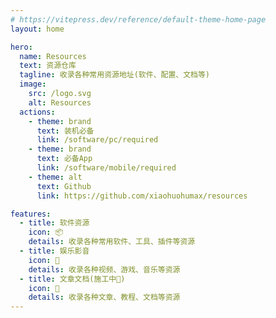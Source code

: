```yaml
---
# https://vitepress.dev/reference/default-theme-home-page
layout: home

hero:
  name: Resources
  text: 资源仓库
  tagline: 收录各种常用资源地址(软件、配置、文档等)
  image:
    src: /logo.svg
    alt: Resources
  actions:
    - theme: brand
      text: 装机必备
      link: /software/pc/required
    - theme: brand
      text: 必备App
      link: /software/mobile/required
    - theme: alt
      text: Github
      link: https://github.com/xiaohuohumax/resources

features:
  - title: 软件资源
    icon: 📦
    details: 收录各种常用软件、工具、插件等资源
  - title: 娱乐影音
    icon: 🎉
    details: 收录各种视频、游戏、音乐等资源
  - title: 文章文档(施工中🚧)
    icon: 📖
    details: 收录各种文章、教程、文档等资源
---
```


<style>
:root {
  --vp-home-hero-name-color: transparent;
  --vp-home-hero-name-background: -webkit-linear-gradient(120deg, #85FFBD 50%, #FFFB7D);

  --vp-home-hero-image-background-image: linear-gradient(-45deg, #74EBD5 50%, #9FACE6 50%);
  --vp-home-hero-image-filter: blur(44px);
}

@media (min-width: 640px) {
  :root {
    --vp-home-hero-image-filter: blur(56px);
  }
}

@media (min-width: 960px) {
  :root {
    --vp-home-hero-image-filter: blur(68px);
  }
}
</style>
